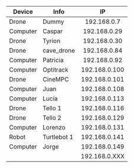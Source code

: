 | Device   | Info        |      IP       |
| -------- | ----------- | :-----------: |
| Drone    | Dummy       |  192.168.0.7  |
| Computer | Caspar      | 192.168.0.29  |
| Drone    | Tyrion      | 192.168.0.30  |
| Drone    | cave_drone  | 192.168.0.84  |
| Computer | Patricia    | 192.168.0.92  |
| Computer | Optitrack   | 192.168.0.100 |
| Drone    | CineMPC     | 192.168.0.101 |
| Computer | Juan        | 192.168.0.108 |
| Computer | Lucía       | 192.168.0.113 |
| Drone    | Tello 1     | 192.168.0.116 |
| Drone    | Tello 2     | 192.168.0.129 |
| Computer | Lorenzo     | 192.168.0.131 |
| Robot    | Turtlebot 1 | 192.168.0.141 |
| Computer | Jorge       | 192.168.0.149 |
|          |             | 192.168.0.XXX |



